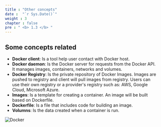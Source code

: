 ```yaml
---
title : "Other concepts"
date :  "`r Sys.Date()`" 
weight : 3 
chapter : false
pre : " <b> 1.3 </b> "
---
```


## Some concepts related

- **Docker client**: Is a tool help user contact with Docker host.
- **Docker daemon**: Is the Docker server for requests from the Docker API. It manages images, containers, networks and volumes. 
- **Docker Registry**: Is the private repository of Docker Images. Images are pushed to registry and client will pull images from registry. Users can use their own registry or a provider's registry such as: AWS, Google Cloud, Microsoft Azure.
- **Images**: Is a template for creating a container. An image will be built based on Dockerfile.
- **Dockerfile**: Is a file that includes code for building an image.
- **Volumns**: Is the data created when a container is run.

![Docker](/Dung_aws_study/images/1-Introduce/dockerArchitecture.png)
